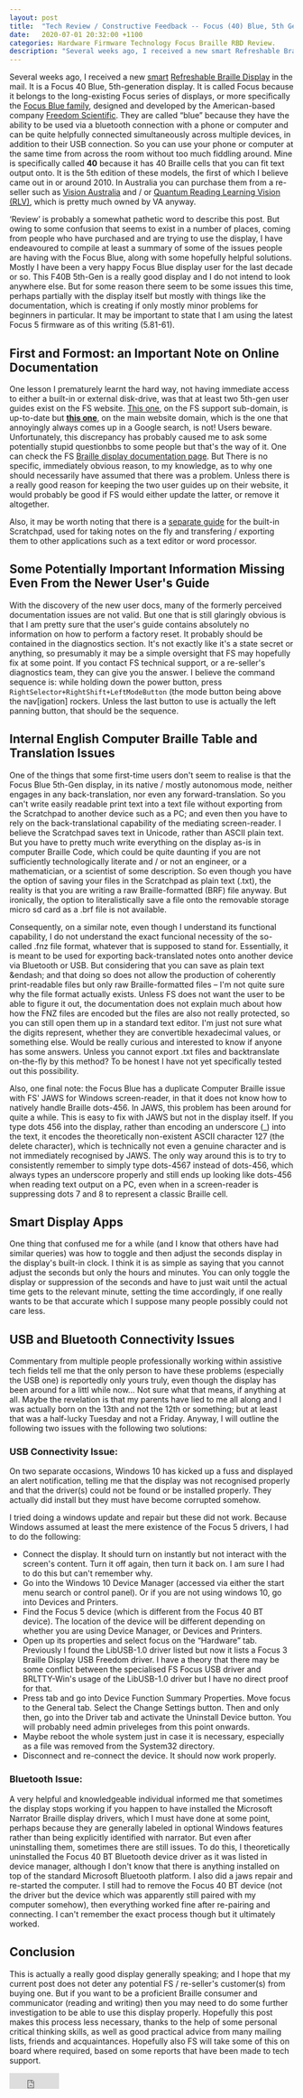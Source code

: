 ```yaml
---
layout: post
title:  "Tech Review / Constructive Feedback -- Focus (40) Blue, 5th Gen."
date:   2020-07-01 20:32:00 +1100
categories: Hardware Firmware Technology Focus Braille RBD Review.
description: "Several weeks ago, I received a new smart Refreshable Braille Display in the mail.  It is a F..."
---
```


Several weeks ago, I received a new [smart](https://www.perkinselearning.org/technology/blog/overview-braille-devices) [Refreshable Braille Display](https://en.wikipedia.org/wiki/Refreshable_braille_display) in the mail.  It is a Focus 40 Blue, 5th-generation display.  It is called Focus because it belongs to the long-existing Focus series of displays, or more specifically the [Focus Blue family](https://www.freedomscientific.com/products/blindness/focus-blue-family/), designed and developed by the American-based company [Freedom Scientific](https://www.freedomscientific.com/).  They are called &ldquo;blue&rdquo; because they have the ability to be used via a bluetooth connection with a phone or computer and can be quite helpfully connected simultaneously across multiple devices, in addition to their USB connection.  So you can use your phone or computer at the same time from across the room without too much fiddling around.  Mine is specifically called **40** because it has 40 Braille cells that you can fit text output onto.  It is the 5th edition of these models, the first of which I believe came out in or around 2010.  In Australia you can purchase them from a re-seller such as [Vision Australia](https://shop.visionaustralia.org/shop/product/focus-40-blue-generation-5) and / or [Quantum Reading Learning Vision (RLV)](https://www.quantumrlv.com.au/focus-40-blue-generation-5.html), which is pretty much owned by VA anyway.

&lsquo;Review&rsquo; is probably a somewhat pathetic word to describe this post.  But owing to some confusion that seems to exist in a number of places, coming from people who have purchased and are trying to use the display, I have endeavoured to compile at least a summary of some of the issues people are having with the Focus Blue, along with some hopefully helpful solutions.  Mostly I have been a very happy Focus Blue display user for the last decade or so.  This F40B 5th-Gen is a really good display and I do not intend to look anywhere else.  But for some reason there seem to be some issues this time, perhaps partially with the display itself but mostly with things like the documentation, which is creating if only mostly minor problems for beginners in particular.  It may be important to state that I am using the latest Focus 5 firmware as of this writing (5.81-61).

## First and Formost: an Important Note on Online Documentation
One lesson I prematurely learnt the hard way, not having immediate access to either a built-in or external disk-drive, was that at least two 5th-gen user guides exist on the FS website.  [This one](https://support.freedomscientific.com/Content/Documents/Manuals/Focus/Focus-Blue-Online-Users-Guide.htm), on the FS support sub-domain, is up-to-date but **[this one](https://www.freedomscientific.com/Content/Documents/Manuals/Focus/Focus-Blue-Online-Users-Guide.htm)**, on the main website domain, which is the one that annoyingly always comes up in a Google search, is not! Users beware.  Unfortunately, this discrepancy has probably caused me to ask some potentially stupid questionbbs to some people but that's the way of it.  One can check the FS [Braille display documentation page](https://support.freedomscientific.com/Products/Blindness/BrailleDisplayDocumentation).  But There is no specific, immediately obvious reason, to my knowledge, as to why one should necessarily have assumed that there was a problem.  Unless there is a really good reason for keeping the two user guides up on their website, it would probably be good if FS would either update the latter, or remove it altogether.

Also, it may be worth noting that there is a [separate guide](https://support.freedomscientific.com/Content/Documents/Manuals/Focus/Focus-Blue-Scratchpad.htm) for the built-in Scratchpad, used for taking notes on the fly and transfering / exporting them to other applications such as a text editor or word processor.

## Some Potentially Important Information Missing Even From the Newer User's Guide
With the discovery of the new user docs, many of the formerly perceived documentation issues are not valid.  But one that is still glaringly obvious is that I am pretty sure that the user's guide contains absolutely no information on how to perform a factory reset.  It probably should be contained in the diagnostics section.  It's not exactly like it's a state secret or anything, so presumably it may be a simple oversight that FS may hopefully fix at some point.  If you contact FS technical support, or a re-seller's diagnostics team, they can give you the answer.  I believe the command sequence is: while holding down the power button, press ```RightSelector+RightShift+LeftModeButton``` (the mode button being above the nav[igation] rockers.  Unless the last button to use is actually the left panning button, that should be the sequence.

## Internal English Computer Braille Table and Translation Issues
One of the things that some first-time users don't seem to realise is that the Focus Blue 5th-Gen display, in its native / mostly autonomous mode, neither engages in any back-translation, nor  even any forward-translation.  So you can't write easily readable print text into a text file without exporting from the Scratchpad to another device such as a PC; and even then you have to rely on the back-translational capability of the mediating screen-reader.  I believe the Scratchpad saves text in Unicode, rather than ASCII plain text.  But you have to pretty much write everything on the display as-is in computer Braille Code, which could be quite daunting if you are not sufficiently technologically literate and / or not an engineer, or a mathematician, or a scientist of some description.  So even though you have the option of saving your files in the Scratchpad as plain text (.txt), the reality is that you are writing a raw Braille-formatted (BRF) file anyway.  But ironically, the option to literalistically save a file onto the removable storage micro sd card as a .brf file is not available.

Consequently, on a similar note, even though I understand its functional capability, I do not understand the exact funcional necessity of the so-called .fnz file format, whatever that is supposed to stand for.  Essentially, it is meant to be used for exporting back-translated notes onto another device via Bluetooth or USB.  But considering that you can save as plain text &endash; and that doing so does not allow the production of coherently print-readable files but only raw Braille-formatted files &ndash; I'm not quite sure why the file format actually exists.  Unless FS does not want the user to be able to figure it out, the documentation does not explain much about how how the FNZ files are encoded but the files are also not really protected, so you can still open them up in a standard text editor.  I'm just not sure what the digits represent, whether they are convertible hexadecimal values, or something else.  Would be really curious and interested to know if anyone has some answers.  Unless you cannot export .txt files and backtranslate on-the-fly by this method? To be honest I have not yet specifically tested out this possibility.

Also, one final note: the Focus Blue has a duplicate Computer Braille issue with FS' JAWS for Windows screen-reader, in that it does not know how to natively handle Braille dots-456.  In JAWS, this problem has been around for quite a while.  This is easy to fix with JAWS but not in the display itself.  If you type dots 456 into the display, rather than encoding an underscore (_) into the text, it encodes the theoretically non-existent ASCII character 127 (the delete character), which is technically not even a genuine character and is not immediately recognised by JAWS.  The only way around this is to try to consistently remember to simply type dots-4567 instead of dots-456, which always types an underscore properly and still ends up looking like dots-456 when reading text output on a PC, even when  in a screen-reader is suppressing dots 7 and 8 to represent a classic Braille cell.

## Smart Display Apps
One thing that confused me for a while (and I know that others have had similar queries) was how to toggle and then adjust the seconds display in the display's built-in clock.  I think it is as simple as saying that you cannot adjust the seconds but only the hours and minutes.  You can only toggle the display or suppression of the seconds and have to just wait until the actual time gets to the relevant minute, setting the time accordingly, if one really wants to be that accurate which I suppose many people possibly could not care less.

## USB and Bluetooth Connectivity Issues
Commentary from multiple people professionally working within assistive tech fields tell me that the only person to have these problems (especially the USB one) is reportedly only yours truly, even though the display has been around for a littl while now... Not sure what that means, if anything at all.  Maybe the revelation is that my parents have lied to me all along and I was actually born on the 13th and not the 12th or something; but at least that was a half-lucky Tuesday and not a Friday.  Anyway, I will outline the following two issues with the following two solutions:

### USB Connectivity Issue:
On two separate occasions, Windows 10 has kicked up a fuss and displayed an alert notification, telling me that the display was not recognised properly and that the driver(s) could not be found or be installed properly.  They actually did install but they must have become corrupted somehow.

I tried doing a windows update and repair but these did not work.  Because Windows assumed at least the mere existence of the Focus 5 drivers, I had to do the following:
* Connect the display.  It should turn on instantly but not interact with the screen's content.  Turn it off again, then turn it back on.  I am sure I had to do this but can't remember why.
* Go into the Windows 10 Device Manager (accessed via either the start menu search or control panel).  Or if you are not using windows 10, go into Devices and Printers.
* Find the Focus 5 device (which is different from the Focus 40 BT device).  The location of the device will be different depending on whether you are using Device Manager, or Devices and Printers.
* Open up its properties and select focus on the &ldquo;Hardware&rdquo; tab.  Previously I found the LibUSB-1.0 driver listed but now it lists a Focus 3 Braille Display USB Freedom driver.  I have a theory that there may be some conflict between the specialised FS Focus USB driver and BRLTTY-Win's usage of the LibUSB-1.0 driver but I have no direct proof for that.
* Press tab and go into Device Function Summary Properties.  Move focus to the General tab.  Select the Change Settings button.  Then and only then, go into the Driver tab and activate the Uninstall Device button.  You will probably need admin priveleges from this point onwards.
* Maybe reboot the whole system just in case it is necessary, especially as a file was removed from the System32 directory.
* Disconnect and re-connect the device.  It should now work properly.

### Bluetooth Issue:
A very helpful and knowledgeable individual informed me that sometimes the display stops working if you happen to have installed the Microsoft Narrator Braille display drivers, which I must have done at some point, perhaps because they are generally labeled in optional Windows features rather than being explicitly identified with narrator.  But even after uninstalling them, sometimes there are still issues.  To do this, I theoretically uninstalled the Focus 40 BT Bluetooth device driver as it was listed in device manager, although I don't know that there is anything installed on top of the standard Microsoft Bluetooth platform.  I also did a jaws repair and re-started the computer.  I still had to remove the Focus 40 BT device (not the driver but the device which was apparently still paired with my computer somehow), then everything worked fine after re-pairing and connecting.  I can't remember the exact process though but it ultimately worked.

## Conclusion
This is actually a really good display generally speaking; and I hope that my current post does not deter any potential FS / re-seller's customer(s) from buying one.  But if you want to be a proficient Braille consumer and communicator (reading and writing) then you may need to do some further investigation to be able to use this display properly.  Hopefully this post makes this process less necessary, thanks to the help of some personal critical thinking skills, as well as good practical advice from many mailing lists, friends and acquaintances.  Hopefully also FS will take some of this on board where required, based on some reports that have been made to tech support.

<iframe src="https://www.facebook.com/plugins/share_button.php?href=https%3A%2F%2Fnjsch.github.io%2Fhardware%2Ffirmware%2Ftechnology%2Ffocus%2Fbraille%2Frbd%2Freview2020%2F07%2F01%2FTech-Review-Focus-40-Blue-5th-Gen.html%23gsc.tab%3D0&layout=button_count&size=large&width=88&height=28&appId" width="88" height="28" style="border:none;overflow:hidden" scrolling="no" frameborder="0" allowTransparency="true" allow="encrypted-media"></iframe>